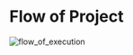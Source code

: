# Flow of Project

![flow_of_execution](https://user-images.githubusercontent.com/92619018/163708837-b2867785-5ba5-4561-83a1-22c106b17407.png)
